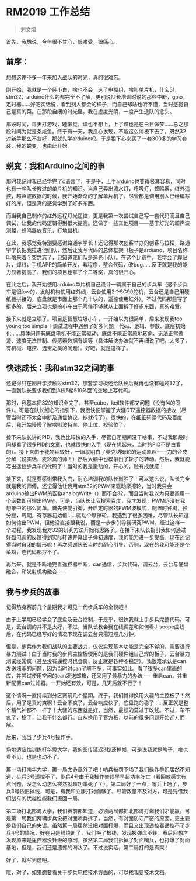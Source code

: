 # RM2019 工作总结
> 刘文熠

首先，我想说，今年很不甘心，很难受，很痛心。

## 前序：

想想这差不多一年来加入战队的时光，真的很难忘。

刚开始，我就是一个纯小白，啥也不会，选了电控组，啥叫单片机，什么51，stm32，arduino什么的都完全不了解，更别说队长培训时说的那些中断，gpio，定时器……好吧实话说，看到别人都会的样子，而自己却啥也听不懂，当时感觉自己是真的菜。在那段自闭的时光里，我在虚度光阴，一度产生退队的念头。

那段时间，每天打游戏，睡懒觉，课也不想上，上了课也是在白日做梦……总之那段时间为就是条咸鱼。终于有一天，我良心发现，不能这么消极下去了。既然32对新手那么不友好，那就先学arduino吧。于是狠下心来买了一套300多的学习套装，我的蜕变，也由此开始。

## 蜕变：我和Arduino之间的事

那时我记得我已经学完了c语言了，于是乎，上手arduino也变得极其容易，同时也有一些队长教过的单片机的知识。当自己弄出流水灯，呼吸灯，蜂鸣器，红外遥控，超声波数据的时候，我开始渐渐的了解单片机了，尽管都是调用别人已经编写好的库，但是真的感觉学到了好多东西。

而当我自己制作的红外远程灯光遥控，更是我第一次尝试自己写一套代码而且自己调试，让我的代码逻辑得到很大提高。还做了一些其他项目——基于灯光的超声波测距，蜂鸣器放音乐，打地鼠机。

在此，我感觉我特别要感谢路通宇学长！还记得那次创客举办的创客马拉松，路通宇学长把我拉进他们队，然后让我写代码的总体框架（板子是arduino，项目名称叫啥来着？突然忘了，只知道我们队是追光小队）。在这个比赛中，我学会了焊贴片，焊线，手机APP的简单开发，看程序，整合代码，改bug……反正就是我的能力显著提高了，我们的项目也拿了个二等奖，真的很开心。

在此之后，我开始使用arduino单片机自己设计一辆属于自己的步兵车（这个步兵车是很low的，发射机构使用红外线，云台使用2个SG90舵机，云台还是自己用硬纸板拼接的，底盘就是市面上那个几十块的，遥控使用红外）。不过代码那些写了挺多的，后来立项也是搞小车由于零件不够就从上面拆了好多东西，真的难受。

接下来就是立项了。项目是智慧垃圾小车，一开始以为很简单，后来发现我too young too simple！调试过程中遇到了好多问题，代码、逻辑、参数、底层初始化……具体问题有底盘电机不能正常驱动、底盘不能正常原地转向、无法正常循迹、速度无法控制、传感器数据有误等（具体解决办法就不再细说了吧，太多了，有机械、电控、选型之类的问题）。好吧，就是这样了。

## 快速成长：我和stm32之间的事

还记得只在刚开学接触过stm32，那套学习板还给队长后就再也没有碰过32了，一直到队长要求我们到A栋5楼510外面的空地上写代码。

那时，我基本把32的知识全完了，甚至cube，keil软件都又问题（没有f4的固件）。可是在队长细心的指引下，我很快便掌握了大疆DT7遥控器数据的接收（尽管当时还不太会中断及通信协议，抄就行了）。很快的，在细细研读代码及百度后，我开始慢慢了解啥叫波特率、停止位、校验位了。

接下来队长讲的PID，我也比较快的入手，尽管自闭期间没干啥事，不过我那段时间却看了很多PID的文章，也就很快的入手（现在想起来，当时的PID不是白看的）。接下来由于我物理较好，一眼就明白了麦克纳姆轮的运动原理——力的合成分解（说实话，麦轮真的帅！）然后大脑中也模拟出了轮子的转动。然后，我就能写出遥控步兵车的代码了！当时的我是激动的，开心的，贼有成就感！

接下来，就是要感谢带我入门，耐心培训我的队长谢胜了！可以这么说，队长完全就是我的师傅。还记得他让我用stm32的PWM来驱动摩擦轮，当时我只会arduino输出PWM的函数analogWrite（）而不会32，而且当时我以为只要调用一个函数即可输出PWM。可是，当队长让我搜索百度，我才发现，PWM远没有我想象中的那么简单。首先使能引脚，开启定时器的PWM波模式，配置时钟树，预分频，周期，寄存器初始值……驱动个摩擦轮，我遇到了很多困难，尽管队长知道如何输出PWM，但他没直接跟我说，而是一步步引导我研究PWM。经过这样一个过程，我发现我对32的研究方法开始有思路了。在接下来队长指引我如何通过好盈电调的反馈得到实际转速并算出子弹初速度，我的能力进一步提高。现在还记得当时自闭的情形呢！再次感谢队长当时的耐心引导，否则，现在的我可能还是个菜鸡，连代码都抄不了。

再后来，就是不断地完善遥控器中断，can通信，步兵代码，调云台，云台与底盘融合，和发射机构融合……

## 我与步兵的故事

记得热身赛前几个星期我才可见一代步兵车的全貌吧！

由于上学期已经学会了底盘及云台控制，于是乎，很快我就上手步兵完整代码。可是，云台调的并不是太好，不过，当队长教会我在线调差和如何看J-scope曲线后，在代码已经写好的情况下现在调云台只需短短几分钟。

但是，步兵作为我们战队的主要战力，仅仅实现基本功能是完全不够的，需要进行暴力测试！由于当时我的步兵主控板使用的是我们硬件组自己焊的板子，云台暴力测试经常疯（甚至没有遥控时也会疯，反正就是各种不稳定）。我很难承认是can发送堵塞的问题，因为当时对can了解不多，可事实如此。看了很多can里面的库，并尝试使用空闲的can发送邮箱，还采用了最暴力的办法——重启can，并重新配置can过滤器。一开始还有效，可是，几天后就不行了！

这个情况一直持续到分区赛前几个星期。终于，我们觉得换用大疆的主控板了！然后，用了是真的爽啊！云台不疯了，云台响应快了，底盘跑的稳了……反正就是整个精气神都不一样了！大疆的东西就是好，当然，最烦的莫过于改线。不过，车不疯了，稳了，让我干什么都行。自从换用了官方板，以前的很多问题开始迎刃而解。

后来，我当了步兵4号操作手。

场地适应性训练打华侨大学，我的图传延迟3秒还掉帧，可是说我就是瞎子，啥也看不见，也是也动不了。

第一场打南华大学，第一局太多意外了吧！哨兵被罚下场了我们操作手们居然不知道，步兵3号遥控不了，步兵4号由于我操作失误早早超功率阵亡（看回放感觉有点问题，没怎么动怎么突然就超功率死了？）。第二局好了一点，哨兵上场了，步兵3号依旧掉线，可是，有我和立康打对面够了。尽管数量不及对方，可是凭借我们战车的优越性能我们扳回一局。

第二场打北部湾大学，我们赛前都知道，必须两局都把北部湾打爆我们才能赢。可是第一局我们两辆步兵没把对面哨兵拆了，当然，有对面防守严密的原因，更主要是我们自己的失误。虽然第一局居然没把对面打爆，而且又出现遥控器遥控不了步兵4号的情况，好在只是线烧断了，我们换了根线，发现拨弹盘不转，赛后回想才发现原来是遥控器没升级的原因。虽然第二局我们拆掉了对面哨兵，也打爆了对面基地，但是，我们还是遗憾的淘汰了。不过说实话，第二局打的是真爽！

好了，就写到这吧。

哦，对了，如果想要看关于步兵电控技术方面的，可以找我要技术文档。
